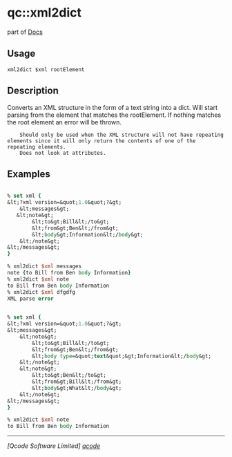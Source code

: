 qc::xml2dict
============

part of [Docs](.)

Usage
-----
`xml2dict $xml rootElement`

Description
-----------
Converts an XML structure in the form of a text string into a dict.
        Will start parsing from the element that matches the rootElement. 
        If nothing matches the root element an error will be thrown.

        Should only be used when the XML structure will not have repeating elements since it will only return the contents of one of the repeating elements.
        Does not look at attributes.

Examples
--------
```tcl

% set xml {
&lt;?xml version=&quot;1.0&quot;?&gt;
    &lt;messages&gt;
   &lt;note&gt;
        &lt;to&gt;Bill&lt;/to&gt;
        &lt;from&gt;Ben&lt;/from&gt;
        &lt;body&gt;Information&lt;/body&gt;
    &lt;/note&gt;
&lt;/messages&gt;
}

% xml2dict $xml messages
note {to Bill from Ben body Information}
% xml2dict $xml note
to Bill from Ben body Information
% xml2dict $xml dfgdfg
XML parse error
    

% set xml {
&lt;?xml version=&quot;1.0&quot;?&gt;
&lt;messages&gt;
    &lt;note&gt;
        &lt;to&gt;Bill&lt;/to&gt;
        &lt;from&gt;Ben&lt;/from&gt;
        &lt;body type=&quot;text&quot;&gt;Information&lt;/body&gt;
    &lt;/note&gt;
    &lt;note&gt;
        &lt;to&gt;Ben&lt;/to&gt;
        &lt;from&gt;Bill&lt;/from&gt;
        &lt;body&gt;What&lt;/body&gt;
    &lt;/note&gt;
&lt;/messages&gt;
}

% xml2dict $xml note
to Bill from Ben body Information
```

----------------------------------
*[Qcode Software Limited] [qcode]*

[qcode]: http://www.qcode.co.uk "Qcode Software"